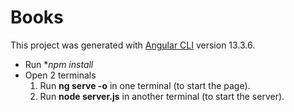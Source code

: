 # Books

This project was generated with [Angular CLI](https://github.com/angular/angular-cli) version 13.3.6.

- Run **npm install*
- Open 2 terminals
    1. Run **ng serve -o** in one terminal (to start the page).
    2. Run **node server.js** in another terminal (to start the server).
